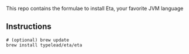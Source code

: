 This repo contains the formulae to install Eta, your favorite JVM language

## Instructions

```
# (optional) brew update
brew install typelead/eta/eta
``` 
